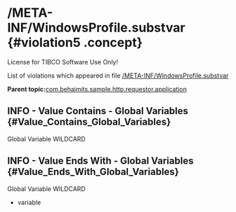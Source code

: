 # /META-INF/WindowsProfile.substvar {#violation5 .concept}

License for TIBCO Software Use Only!

List of violations which appeared in file [/META-INF/WindowsProfile.substvar](../../../projects/com.behaimits.sample.http.requestor.application/META-INF/WindowsProfile.substvar.md)

**Parent topic:**[com.behaimits.sample.http.requestor.application](../../../qa/projects/com.behaimits.sample.http.requestor.application.md)

## INFO - Value Contains - Global Variables {#Value_Contains_Global_Variables}

Global Variable WILDCARD

## INFO - Value Ends With - Global Variables {#Value_Ends_With_Global_Variables}

Global Variable WILDCARD

-   variable

